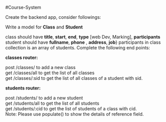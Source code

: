 #Course-System

Create the backend app, consider followings:

Write a model for **Class** and **Student**

class should have **title**, **start**, **end**, **type** [web Dev, Marking], **participants**
student should have **fullname**, **phone** , **address**, **job**}
participants in class collection is an array of students.
Complete the following end points:

**classes router:**

post /classes/ to add a new class <br>
get /classes/all to get the list of all classes<br>
get /classes/:sid to get the list of all classes of a student with sid.

**students router:**

post /students/ to add a new student <br>
get /students/all to get the list of all students <br>
get /students/:cid to get the list of students of a class with cid. <br>
Note: Please use populate() to show the details of reference field.